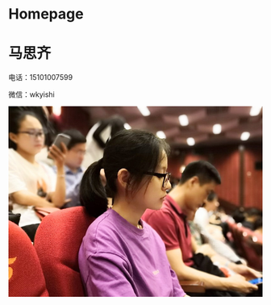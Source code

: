 # Homepage

# 马思齐 #

电话：15101007599

微信：wkyishi

![个人照片](https://github.com/assassinmsq/Homepage/blob/master/github/msq.jpg)
